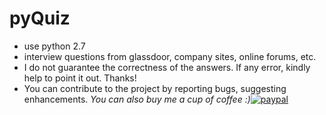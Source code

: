 # pyQuiz
- use python 2.7
- interview questions from glassdoor, company sites, online forums, etc.
- I do not guarantee the correctness of the answers. If any error, kindly help to point it out. Thanks!
- You can contribute to the project by reporting bugs, suggesting enhancements. 
*You can also buy me a cup of coffee :)*[![paypal](http://rickrduncan.com/wp-content/uploads/2017/11/buy-me-coffee-paypal.png)](https://paypal.me/boyac?locale.x=en_US)
